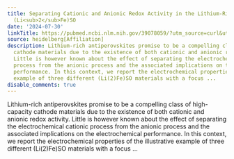 ```yaml
---
title: Separating Cationic and Anionic Redox Activity in the Lithium-Rich Antiperovskite
  (Li<sub>2</sub>Fe)SO
date: '2024-07-30'
linkTitle: https://pubmed.ncbi.nlm.nih.gov/39078059/?utm_source=curl&utm_medium=rss&utm_campaign=pubmed-2&utm_content=1FakS-2QOkCT8HsMOQP1bCRQ4YzyumYOmxmF0moLsQ3dFB1E9V&fc=20220326224207&ff=20240730181641&v=2.18.0.post9+e462414
source: heidelberg[Affiliation]
description: Lithium-rich antiperovskites promise to be a compelling class of high-capacity
  cathode materials due to the existence of both cationic and anionic redox activity.
  Little is however known about the effect of separating the electrochemical cationic
  process from the anionic process and the associated implications on the electrochemical
  performance. In this context, we report the electrochemical properties of the illustrative
  example of three different (Li(2)Fe)SO materials with a focus ...
disable_comments: true
---
```

Lithium-rich antiperovskites promise to be a compelling class of high-capacity cathode materials due to the existence of both cationic and anionic redox activity. Little is however known about the effect of separating the electrochemical cationic process from the anionic process and the associated implications on the electrochemical performance. In this context, we report the electrochemical properties of the illustrative example of three different (Li(2)Fe)SO materials with a focus ...